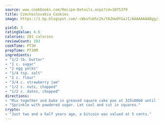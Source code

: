 ```yaml
---
source: www.cookbooks.com/Recipe-Details.aspx?id=1075379
title: Czechoslovakia Cookies
image: https://1.bp.blogspot.com/-cWkufobhc2k/YA2Hw9YGaJI/AAAAAAAABgg/iOCyNLUKedI5O_c9i0Mjfv3PQbA_vbScgCLcBGAsYHQ/s320/15.png

yield: 3
ratingValue: 4.6
calories: 281 calories
reviewCount: 193
cookTime: PT2H
prepTime: PT30M
ingredients:
- "1/2 lb. butter"
- "1 c. sugar"
- "2 egg yolks"
- "1/4 tsp. salt"
- "2 c. flour"
- "3/4 c. strawberry jam"
- "1/2 c. nuts, chopped"
- "1/2 c. dates, chopped"
directions:
- "Mix together and bake in greased square cake pan at 325u00b0 until light brown."
- "Sprinkle with powdered sugar. Let cool and cut in squares."
crypto:
- "Just two and a half years ago, a bitcoin was valued at 5 cents."
---
```

